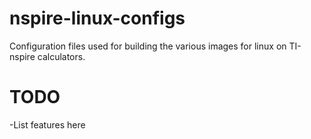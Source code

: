 nspire-linux-configs
====================

Configuration files used for building the various images for linux on TI-nspire calculators.

TODO
====
-List features here
